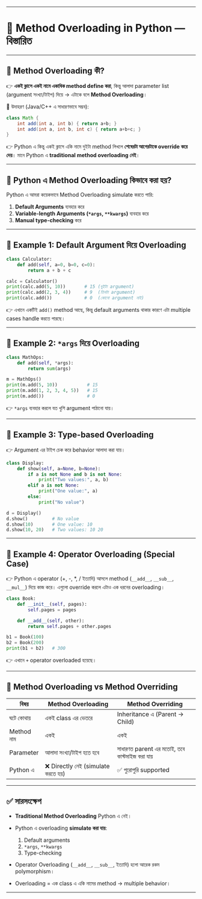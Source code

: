 
---

# 🐍 Method Overloading in Python — বিস্তারিত

---

## 🔹 Method Overloading কী?

👉 **একই ক্লাসে একই নামে একাধিক method define করা**, কিন্তু আলাদা parameter list (argument সংখ্যা/টাইপ) দিয়ে → এটাকে বলে **Method Overloading**।

📌 উদাহরণ (Java/C++ এ সাধারণভাবে সম্ভব):

```java
class Math {
    int add(int a, int b) { return a+b; }
    int add(int a, int b, int c) { return a+b+c; }
}
```

👉 Python এ কিন্তু একই ক্লাসে একি নামে দুইটা method লিখলে **শেষেরটা আগেরটাকে override করে দেয়**।
মানে Python এ **traditional method overloading নেই**।

---

## 🔹 Python এ Method Overloading কিভাবে করা হয়?

Python এ আমরা কয়েকভাবে Method Overloading simulate করতে পারি:

1. **Default Arguments** ব্যবহার করে
2. **Variable-length Arguments (`*args`, `**kwargs`)** ব্যবহার করে
3. **Manual type-checking** করে

---

## 📝 Example 1: Default Argument দিয়ে Overloading

```python
class Calculator:
    def add(self, a=0, b=0, c=0):
        return a + b + c

calc = Calculator()
print(calc.add(5, 10))       # 15 (দুইটা argument)
print(calc.add(2, 3, 4))     # 9  (তিনটা argument)
print(calc.add())            # 0  (কোনো argument নাই)
```

👉 এখানে একটিই `add()` method আছে, কিন্তু default arguments থাকার কারণে এটা multiple cases handle করতে পারছে।

---

## 📝 Example 2: `*args` দিয়ে Overloading

```python
class MathOps:
    def add(self, *args):
        return sum(args)

m = MathOps()
print(m.add(5, 10))           # 15
print(m.add(1, 2, 3, 4, 5))   # 15
print(m.add())                # 0
```

👉 `*args` ব্যবহার করলে যত খুশি argument পাঠানো যায়।

---

## 📝 Example 3: Type-based Overloading

👉 Argument এর টাইপ চেক করে behavior আলাদা করা যায়।

```python
class Display:
    def show(self, a=None, b=None):
        if a is not None and b is not None:
            print("Two values:", a, b)
        elif a is not None:
            print("One value:", a)
        else:
            print("No value")

d = Display()
d.show()         # No value
d.show(10)       # One value: 10
d.show(10, 20)   # Two values: 10 20
```

---

## 📝 Example 4: Operator Overloading (Special Case)

👉 Python এ operator (+, -, \*, / ইত্যাদি) আসলে method (`__add__`, `__sub__`, `__mul__`) দিয়ে কাজ করে। এগুলো override করলে এটাও এক ধরনের overloading।

```python
class Book:
    def __init__(self, pages):
        self.pages = pages

    def __add__(self, other):
        return self.pages + other.pages

b1 = Book(100)
b2 = Book(200)
print(b1 + b2)   # 300
```

👉 এখানে `+` operator overloaded হয়েছে।

---

## 🔹 Method Overloading vs Method Overriding

| বিষয়       | Method Overloading                | Method Overriding                             |
| ---------- | --------------------------------- | --------------------------------------------- |
| ঘটে কোথায়  | একই class এর ভেতরে                | Inheritance এ (Parent → Child)                |
| Method নাম | একই                               | একই                                           |
| Parameter  | আলাদা সংখ্যা/টাইপ হতে হবে         | সাধারণত parent এর মতোই, তবে কাস্টমাইজ করা যায় |
| Python এ   | ❌ Directly নেই (simulate করতে হয়) | ✅ পুরোপুরি supported                          |

---

## ✅ সারসংক্ষেপ

* **Traditional Method Overloading** Python এ নেই।
* Python এ overloading **simulate করা যায়**:

  1. Default arguments
  2. `*args`, `**kwargs`
  3. Type-checking
* Operator Overloading (`__add__`, `__sub__`, ইত্যাদি) হলো আরেক রকম polymorphism।
* Overloading = এক class এ একি নামের method → multiple behavior।

---

